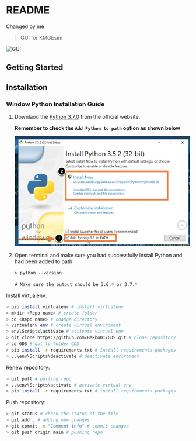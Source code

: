 # README
Changed by me
> GUI for KMGEsim

![GUI](https://github.com/KMGEsim/KMGEsim_TP/blob/master/f100int10.gif)

## Getting Started

## Installation
### Window Python Installation Guide

1. Downlaod the [Python 3.7.0](https://www.python.org/ftp/python/3.7.0/python-3.7.0.exe) from the official website.

	**Remember to check the `Add Python to path` option as shown below**

	![window-installation](https://raw.githubusercontent.com/sunwaytechclub/Python-Installation-Guide/master/pictures/window-install.jpg)

2. Open terminal and make sure you had successfully install Python and had been added to path

	```
	> python --version

	# Make sure the output should be 3.6.* or 3.7.*
	```
Install virtualenv:

```sh
> pip install virtualenv # install virtualenv
> mkdir <Repo name> # create folder
> cd <Repo name> # change directory
> virtualenv env # create virtual enviroment
> env\Scripts\activate # activate virtual env
> git clone https://github.com/Bekbo01/GDS.git # clone repository
> cd GDS # got to folder GDS
> pip install -r requirements.txt # install requirements packages
> ..\env\Scripts\deactivate # deactivate enviroment
```

Renew repository:

```sh
> git pull # pulling repo
> ..\env\Scripts\activate # activate virtual env
> pip install -r requirements.txt # install requirements packages
```
Push repository:
```sh
> git status # check the status of the file
> git add . # adding new changes
> git commit -m "Comment info" # commit changes
> git push origin main # pushing repo
```

